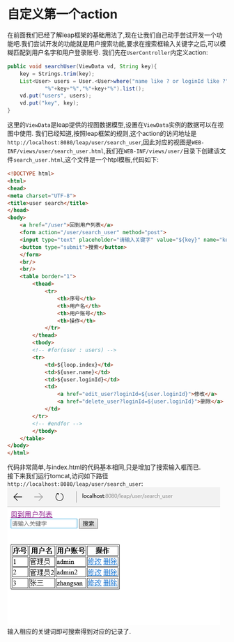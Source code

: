 # 自定义第一个action
在前面我们已经了解leap框架的基础用法了,现在让我们自己动手尝试开发一个功能吧.我们尝试开发的功能就是用户搜索功能,要求在搜索框输入关键字之后,可以模糊匹配到用户名字和用户登录账号.
我们先在`UserController`内定义action:
```java
public void searchUser(ViewData vd, String key){
	key = Strings.trim(key);
	List<User> users = User.<User>where("name like ? or loginId like ?", 
			"%"+key+"%","%"+key+"%").list();
	vd.put("users", users);
	vd.put("key", key);
}
```
这里的`ViewData`是leap提供的视图数据模型,设置在`ViewData`实例的数据可以在视图中使用.
我们已经知道,按照leap框架的规则,这个action的访问地址是`http://localhost:8080/leap/user/search_user`,因此对应的视图是`WEB-INF/views/user/search_user.html`,我们在`WEB-INF/views/user/`目录下创建该文件`search_user.html`,这个文件是一个htpl模板,代码如下:  
```html
<!DOCTYPE html>
<html>
<head>
<meta charset="UTF-8">
<title>user search</title>
</head>
<body>
	<a href="/user">回到用户列表</a>
	<form action="/user/search_user" method="post">
	<input type="text" placeholder="请输入关键字" value="${key}" name="key"/>
	<button type="submit">搜索</button>
	</form>
	<br/>
	<br/>
	<table border="1">
		<thead>
			<tr>
				<th>序号</th>
				<th>用户名</th>
				<th>用户账号</th>
				<th>操作</th>
			</tr>
		</thead>
		<tbody>
		<!-- #for(user : users) -->
		<tr>
			<td>${loop.index}</td>
			<td>${user.name}</td>
			<td>${user.loginId}</td>
			<td>
				<a href="edit_user?loginId=${user.loginId}">修改</a>
				<a href="delete_user?loginId=${user.loginId}">删除</a>
			</td>
		</tr>
		<!-- #endfor -->
		</tbody>
	</table>
</body>
</html>
```
代码非常简单,与index.html的代码基本相同,只是增加了搜索输入框而已.  
接下来我们运行tomcat,访问如下路径`http://localhost:8080/leap/user/search_user`:  
![用户搜索](img/first_action/search_user.png)  
输入相应的关键词即可搜索得到对应的记录了.